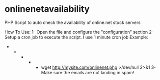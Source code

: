 # onlinenetavailability
PHP Script to auto check the availability of online.net stock servers

How To Use:
1- Open the file and configure the "configuration" section
2- Setup a cron job to execute the script. I use 1 minute cron job
Example:
* * * * * wget http://mysite.com/onlinenet.php >/dev/null 2>&1
3- Make sure the emails are not landing in spam!
